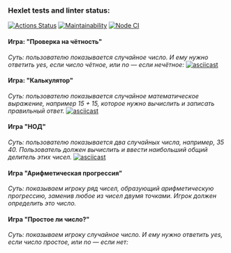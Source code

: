 ### Hexlet tests and linter status:
[![Actions Status](https://github.com/ReisDarya/frontend-project-44/workflows/hexlet-check/badge.svg)](https://github.com/ReisDarya/frontend-project-44/actions)
[![Maintainability](https://api.codeclimate.com/v1/badges/a99a88d28ad37a79dbf6/maintainability)](https://codeclimate.com/github/ReisDarya/frontend-project-44/maintainability)
[![Node CI](https://github.com/ReisDarya/frontend-project-44/workflows/Node%20CI/badge.svg)](https://github.com/ReisDarya/frontend-project-44/actions)

#### Игра: "Проверка на чётность"
*Суть: пользователю показывается случайное число. И ему нужно ответить yes, если число чётное, или no — если нечётное:*
[![asciicast](https://asciinema.org/a/9WUF0v9Ds1tgYU5tIXlRSh0qH.svg)](https://asciinema.org/a/9WUF0v9Ds1tgYU5tIXlRSh0qH)



#### Игра: "Калькулятор"
*Суть: пользователю показывается случайное математическое выражение, например 15 + 15, которое нужно вычислить и записать правильный ответ.*
[![asciicast](https://asciinema.org/a/gFOVFVVsMoLIIC1aaWthvp0cK.svg)](https://asciinema.org/a/gFOVFVVsMoLIIC1aaWthvp0cK)



#### Игра "НОД"
*Суть: пользователю показывается два случайных числа, например, 35 40. Пользователь должен вычислить и ввести наибольший общий делитель этих чисел.*
[![asciicast](https://asciinema.org/a/Wa5q7c2cRB96szepGd1ELr2xd.svg)](https://asciinema.org/a/Wa5q7c2cRB96szepGd1ELr2xd)



#### Игра "Арифметическая прогрессия"
*Суть: показываем игроку ряд чисел, образующий арифметическую прогрессию, заменив любое из чисел двумя точками. Игрок должен определить это число.*



#### Игра "Простое ли число?"
*Суть: показываем игроку случайное число. И ему нужно ответить yes, если число простое, или no — если нет:*